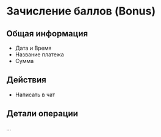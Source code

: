 # Зачисление баллов (Bonus)

## Общая информация

- Дата и Время
- Название платежа
- Сумма

## Действия

- Написать в чат

## Детали операции

...